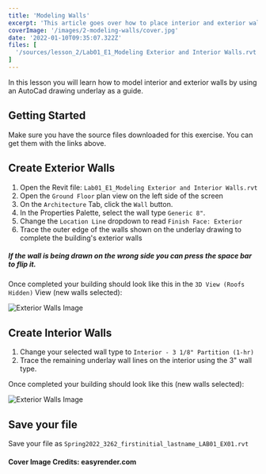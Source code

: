 ```yaml
---
title: 'Modeling Walls'
excerpt: 'This article goes over how to place interior and exterior walls in revit with an underlay.'
coverImage: '/images/2-modeling-walls/cover.jpg'
date: '2022-01-10T09:35:07.322Z'
files: [
  '/sources/lesson_2/Lab01_E1_Modeling Exterior and Interior Walls.rvt'
]
---
```


In this lesson you will learn how to model interior and exterior walls by using an AutoCad drawing underlay as a guide.

## Getting Started

Make sure you have the source files downloaded for this exercise. You can get them with the links above.

## Create Exterior Walls

1. Open the Revit file: ``Lab01_E1_Modeling Exterior and Interior Walls.rvt``
2. Open the ``Ground Floor`` plan view on the left side of the screen
3. On the ``Architecture`` Tab, click the ``Wall`` button.
4. In the Properties Palette, select the wall type ``Generic 8"``.
5. Change the ``Location Line`` dropdown to read ``Finish Face: Exterior``
6. Trace the outer edge of the walls shown on the underlay drawing to complete the building's exterior walls


##### If the wall is being drawn on the wrong side you can press the space bar to flip it.

Once completed your building should look like this in the ``3D View (Roofs Hidden)`` View (new walls selected):

![Exterior Walls Image](/images/2-modeling-walls/exterior.png)

## Create Interior Walls

1. Change your selected wall type to ``Interior - 3 1/8" Partition (1-hr)``
2. Trace the remaining underlay wall lines on the interior using the 3" wall type.

Once completed your building should look like this (new walls selected): 

![Exterior Walls Image](/images/2-modeling-walls/interior.png)

## Save your file

Save your file as ``Spring2022_3262_firstinitial_lastname_LAB01_EX01.rvt``

#### Cover Image Credits: easyrender.com